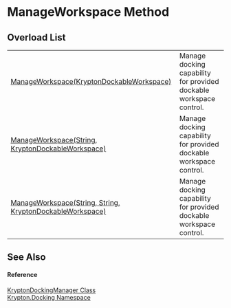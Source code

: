 # ManageWorkspace Method


## Overload List
<table>
<tr>
<td><a href="79575948-1ccc-29db-8c58-067744fee605.md">ManageWorkspace(KryptonDockableWorkspace)</a></td>
<td>Manage docking capability for provided dockable workspace control.</td></tr>
<tr>
<td><a href="6d5026f0-6526-39ef-179e-68040f43e86a.md">ManageWorkspace(String, KryptonDockableWorkspace)</a></td>
<td>Manage docking capability for provided dockable workspace control.</td></tr>
<tr>
<td><a href="69eb286e-25a8-be94-0fed-ba1821bb8954.md">ManageWorkspace(String, String, KryptonDockableWorkspace)</a></td>
<td>Manage docking capability for provided dockable workspace control.</td></tr>
</table>

## See Also


#### Reference
<a href="6c9c237d-95cb-a4ce-72c6-cd7684d3287e.md">KryptonDockingManager Class</a>  
<a href="98399376-cf41-9454-4b4d-4fab2ca20bc7.md">Krypton.Docking Namespace</a>  
